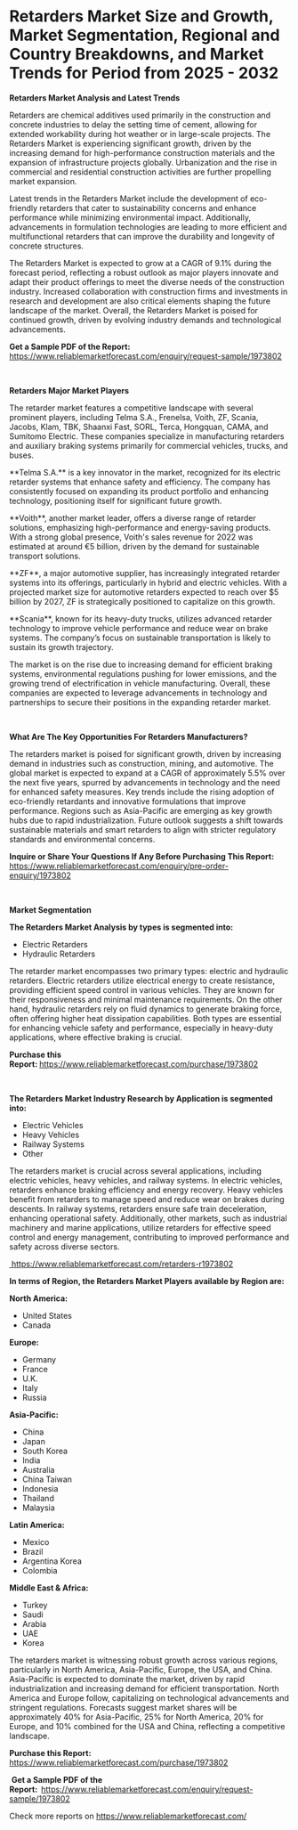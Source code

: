 <p><h1>Retarders Market Size and Growth, Market Segmentation, Regional and Country Breakdowns, and Market Trends for Period from 2025 -  2032</h1></p><p><strong>Retarders Market Analysis and Latest Trends</strong></p>
<p><p>Retarders are chemical additives used primarily in the construction and concrete industries to delay the setting time of cement, allowing for extended workability during hot weather or in large-scale projects. The Retarders Market is experiencing significant growth, driven by the increasing demand for high-performance construction materials and the expansion of infrastructure projects globally. Urbanization and the rise in commercial and residential construction activities are further propelling market expansion.</p><p>Latest trends in the Retarders Market include the development of eco-friendly retarders that cater to sustainability concerns and enhance performance while minimizing environmental impact. Additionally, advancements in formulation technologies are leading to more efficient and multifunctional retarders that can improve the durability and longevity of concrete structures.</p><p>The Retarders Market is expected to grow at a CAGR of 9.1% during the forecast period, reflecting a robust outlook as major players innovate and adapt their product offerings to meet the diverse needs of the construction industry. Increased collaboration with construction firms and investments in research and development are also critical elements shaping the future landscape of the market. Overall, the Retarders Market is poised for continued growth, driven by evolving industry demands and technological advancements.</p></p>
<p><strong>Get a Sample PDF of the Report:&nbsp;</strong> <a href="https://www.reliablemarketforecast.com/enquiry/request-sample/1973802?utm_campaign=2200&utm_medium=2&utm_source=Github&utm_content=ia&utm_term=23022025&utm_id=retarders">https://www.reliablemarketforecast.com/enquiry/request-sample/1973802</a></p>
<p>&nbsp;</p>
<p><strong>Retarders Major Market Players</strong></p>
<p><p>The retarder market features a competitive landscape with several prominent players, including Telma S.A., Frenelsa, Voith, ZF, Scania, Jacobs, Klam, TBK, Shaanxi Fast, SORL, Terca, Hongquan, CAMA, and Sumitomo Electric. These companies specialize in manufacturing retarders and auxiliary braking systems primarily for commercial vehicles, trucks, and buses.</p><p>**Telma S.A.** is a key innovator in the market, recognized for its electric retarder systems that enhance safety and efficiency. The company has consistently focused on expanding its product portfolio and enhancing technology, positioning itself for significant future growth. </p><p>**Voith**, another market leader, offers a diverse range of retarder solutions, emphasizing high-performance and energy-saving products. With a strong global presence, Voith's sales revenue for 2022 was estimated at around €5 billion, driven by the demand for sustainable transport solutions.</p><p>**ZF**, a major automotive supplier, has increasingly integrated retarder systems into its offerings, particularly in hybrid and electric vehicles. With a projected market size for automotive retarders expected to reach over $5 billion by 2027, ZF is strategically positioned to capitalize on this growth.</p><p>**Scania**, known for its heavy-duty trucks, utilizes advanced retarder technology to improve vehicle performance and reduce wear on brake systems. The company’s focus on sustainable transportation is likely to sustain its growth trajectory.</p><p>The market is on the rise due to increasing demand for efficient braking systems, environmental regulations pushing for lower emissions, and the growing trend of electrification in vehicle manufacturing. Overall, these companies are expected to leverage advancements in technology and partnerships to secure their positions in the expanding retarder market.</p></p>
<p>&nbsp;</p>
<p><strong>What Are The Key Opportunities For Retarders Manufacturers?</strong></p>
<p><p>The retarders market is poised for significant growth, driven by increasing demand in industries such as construction, mining, and automotive. The global market is expected to expand at a CAGR of approximately 5.5% over the next five years, spurred by advancements in technology and the need for enhanced safety measures. Key trends include the rising adoption of eco-friendly retardants and innovative formulations that improve performance. Regions such as Asia-Pacific are emerging as key growth hubs due to rapid industrialization. Future outlook suggests a shift towards sustainable materials and smart retarders to align with stricter regulatory standards and environmental concerns.</p></p>
<p><strong>Inquire or Share Your Questions If Any Before Purchasing This Report:</strong> <a href="https://www.reliablemarketforecast.com/enquiry/pre-order-enquiry/1973802?utm_campaign=2200&utm_medium=2&utm_source=Github&utm_content=ia&utm_term=23022025&utm_id=retarders">https://www.reliablemarketforecast.com/enquiry/pre-order-enquiry/1973802</a></p>
<p>&nbsp;</p>
<p><strong>Market Segmentation</strong></p>
<p><strong>The Retarders Market Analysis by types is segmented into:</strong></p>
<p><ul><li>Electric Retarders</li><li>Hydraulic Retarders</li></ul></p>
<p><p>The retarder market encompasses two primary types: electric and hydraulic retarders. Electric retarders utilize electrical energy to create resistance, providing efficient speed control in various vehicles. They are known for their responsiveness and minimal maintenance requirements. On the other hand, hydraulic retarders rely on fluid dynamics to generate braking force, often offering higher heat dissipation capabilities. Both types are essential for enhancing vehicle safety and performance, especially in heavy-duty applications, where effective braking is crucial.</p></p>
<p><strong>Purchase this Report:&nbsp;</strong><a href="https://www.reliablemarketforecast.com/purchase/1973802?utm_campaign=2200&utm_medium=2&utm_source=Github&utm_content=ia&utm_term=23022025&utm_id=retarders">https://www.reliablemarketforecast.com/purchase/1973802</a></p>
<p>&nbsp;</p>
<p><strong>The Retarders Market Industry Research by Application is segmented into:</strong></p>
<p><ul><li>Electric Vehicles</li><li>Heavy Vehicles</li><li>Railway Systems</li><li>Other</li></ul></p>
<p><p>The retarders market is crucial across several applications, including electric vehicles, heavy vehicles, and railway systems. In electric vehicles, retarders enhance braking efficiency and energy recovery. Heavy vehicles benefit from retarders to manage speed and reduce wear on brakes during descents. In railway systems, retarders ensure safe train deceleration, enhancing operational safety. Additionally, other markets, such as industrial machinery and marine applications, utilize retarders for effective speed control and energy management, contributing to improved performance and safety across diverse sectors.</p></p>
<p><a href="https://www.reliablemarketforecast.com/retarders-r1973802?utm_campaign=2200&utm_medium=2&utm_source=Github&utm_content=ia&utm_term=23022025&utm_id=retarders">&nbsp;https://www.reliablemarketforecast.com/retarders-r1973802</a></p>
<p><strong>In terms of Region, the Retarders Market Players available by Region are:</strong></p>
<p>
    <p> <strong> North America: </strong>
        <ul>
            <li>United States</li>
            <li>Canada</li>
        </ul>
        </p> 
    <p> <strong> Europe: </strong>
        <ul>
            <li>Germany</li>
            <li>France</li>
            <li>U.K.</li>
            <li>Italy</li>
            <li>Russia</li>
        </ul>
        </p> 
    <p> <strong> Asia-Pacific: </strong>
        <ul>
            <li>China</li>
            <li>Japan</li>
            <li>South Korea</li>
            <li>India</li>
            <li>Australia</li>
            <li>China Taiwan</li>
            <li>Indonesia</li>
            <li>Thailand</li>
            <li>Malaysia</li>
        </ul>
        </p> 
    <p> <strong> Latin America: </strong>
        <ul>
            <li>Mexico</li>
            <li>Brazil</li>
            <li>Argentina Korea</li>
            <li>Colombia</li>
        </ul>
        </p> 
    <p> <strong> Middle East & Africa: </strong>
        <ul>
            <li>Turkey</li>
            <li>Saudi</li>
            <li>Arabia</li>
            <li>UAE</li>
            <li>Korea</li>
        </ul>
    </p>
    </p>
<p><p>The retarders market is witnessing robust growth across various regions, particularly in North America, Asia-Pacific, Europe, the USA, and China. Asia-Pacific is expected to dominate the market, driven by rapid industrialization and increasing demand for efficient transportation. North America and Europe follow, capitalizing on technological advancements and stringent regulations. Forecasts suggest market shares will be approximately 40% for Asia-Pacific, 25% for North America, 20% for Europe, and 10% combined for the USA and China, reflecting a competitive landscape.</p></p>
<p><strong>Purchase this Report: </strong><a href="https://www.reliablemarketforecast.com/purchase/1973802?utm_campaign=2200&utm_medium=2&utm_source=Github&utm_content=ia&utm_term=23022025&utm_id=retarders">https://www.reliablemarketforecast.com/purchase/1973802</a></p>
<p>&nbsp;<strong>Get a Sample PDF of the Report:&nbsp;&nbsp;</strong><a href="https://www.reliablemarketforecast.com/enquiry/request-sample/1973802?utm_campaign=2200&utm_medium=2&utm_source=Github&utm_content=ia&utm_term=23022025&utm_id=retarders">https://www.reliablemarketforecast.com/enquiry/request-sample/1973802</a></p>
<p><strong></strong></p>
<p>Check more reports on <a href="https://www.reliablemarketforecast.com/?utm_campaign=2200&utm_medium=2&utm_source=Github&utm_content=ia&utm_term=23022025&utm_id=retarders">https://www.reliablemarketforecast.com/</a></p>